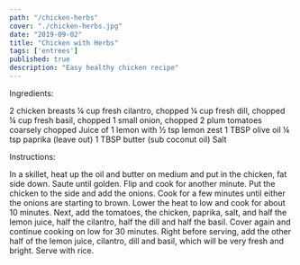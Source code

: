 ```yaml
---
path: "/chicken-herbs"
cover: "./chicken-herbs.jpg"
date: "2019-09-02"
title: "Chicken with Herbs"
tags: ['entrees']
published: true
description: "Easy healthy chicken recipe"
---
```


Ingredients:

2 chicken breasts
¼ cup fresh cilantro, chopped
¼  cup fresh dill, chopped
¼ cup fresh basil, chopped
1 small onion, chopped
2 plum tomatoes coarsely chopped
Juice of 1 lemon with ½ tsp lemon zest
1 TBSP olive oil
¼ tsp paprika (leave out)
1 TBSP butter (sub coconut oil)
Salt

Instructions:

In a skillet, heat up the oil and butter on medium and put in the chicken, fat side down.  Saute until golden. Flip and cook for another minute. Put the chicken to the side and add the onions. Cook for a few minutes until either the onions are starting to brown. Lower the heat to low and cook for about 10 minutes.  Next, add the tomatoes, the chicken, paprika, salt, and half the lemon juice, half the cilantro, half the dill and half the basil.  Cover again and continue cooking on low for 30 minutes.  Right before serving, add the other half of the lemon juice, cilantro, dill and basil, which will be very fresh and bright. Serve with rice.
